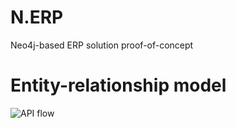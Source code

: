 # N.ERP

Neo4j-based ERP solution proof-of-concept

# Entity-relationship model

![API flow](http://www.plantuml.com/plantuml/proxy?src=https://raw.githubusercontent.com/valb3r/nerp/master/entity-model.puml&fmt=svg&vvv=1&sanitize=true)